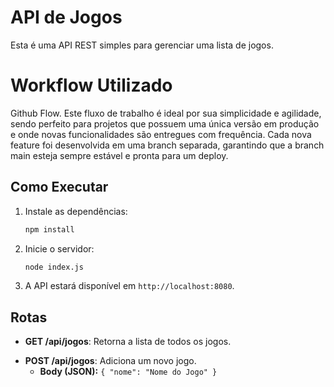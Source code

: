 # API de Jogos

Esta é uma API REST simples para gerenciar uma lista de jogos.

# Workflow Utilizado

Github Flow. Este fluxo de trabalho é ideal por sua simplicidade e agilidade, sendo perfeito para projetos que possuem uma única versão em produção e onde novas funcionalidades são entregues com frequência. Cada nova feature foi desenvolvida em uma branch separada, garantindo que a branch main esteja sempre estável e pronta para um deploy.

## Como Executar

1.  Instale as dependências:
    ```bash
    npm install
    ```
2.  Inicie o servidor:
    ```bash
    node index.js
    ```
3.  A API estará disponível em `http://localhost:8080`.

## Rotas

- **GET /api/jogos**: Retorna a lista de todos os jogos.

* **POST /api/jogos**: Adiciona um novo jogo.
  - **Body (JSON):** `{ "nome": "Nome do Jogo" }`
